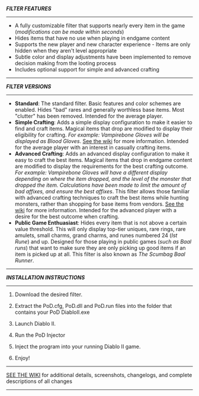 ***FILTER FEATURES***

--------------------------

* A fully customizable filter that supports nearly every item in the game (*modifications can be made within seconds*)
* Hides items that have no use when playing in endgame content 
* Supports the new player and new character experience - Items are only hidden when they aren't level appropriate
* Subtle color and display adjustments have been implemented to remove decision making from the looting process
* Includes optional support for simple and advanced crafting

--------------------------

***FILTER VERSIONS***

--------------------------

- **Standard**: The standard filter. Basic features and color schemes are enabled. Hides "bad" rares and generally worthless base items. Most "clutter" has been removed. Intended for the average player.
- **Simple Crafting**: Adds a simple display configuration to make it easier to find and craft items. Magical items that drop are modified to display their eligibility for crafting. *For example: Vampirebone Gloves will be displayed as Blood Gloves*. [See the wiki](https://github.com/Synial/pod-lootfilter/wiki) for more information. Intended for the average player with an interest in casually crafting items.
- **Advanced Crafting**: Adds an advanced display configuration to make it easy to craft the best items. Magical items that drop in endgame content are modified to display the requirements for the best crafting outcome. *For example: Vampirebone Gloves will have a different display depending on where the item dropped, and the level of the monster that dropped the item. Calculations have been made to limit the amount of bad affixes, and ensure the best affixes*. This filter allows those familiar with advanced crafting techniques to craft the best items while hunting monsters, rather than shopping for base items from vendors. [See the wiki](https://github.com/Synial/pod-lootfilter/wiki) for more information. Intended for the advanced player with a desire for the best outcome when crafting.
- **Public Game Enthuasiast**: Hides every item that is not above a certain value threshold. This will only display top-tier uniques, rare rings, rare amulets, small charms, grand charms, and runes numbered 24 (*Ist Rune*) and up. Designed for those playing in public games (*such as Baal runs*) that want to make sure they are only picking up good items if an item is picked up at all. This filter is also known as *The Scumbag Baal Runner*.


--------------------------

***INSTALLATION INSTRUCTIONS***

--------------------------

1) Download the desired filter.

2) Extract the PoD.cfg, PoD.dll and PoD.run files into the folder that contains your PoD DiabloII.exe

3) Launch Diablo II.

4) Run the PoD Injector

5) Inject the program into your running Diablo II game.

6) Enjoy!

--------------------------

[SEE THE WIKI](https://github.com/Synial/pod-lootfilter/wiki) for additional details, screenshots, changelogs, and complete descriptions of all changes

--------------------------

